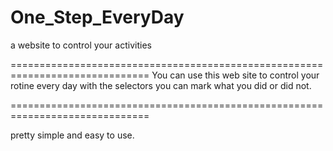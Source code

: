 # One_Step_EveryDay
a website to control your activities

==============================================================================
You can use this web site to control your rotine every day
with the selectors you can mark what you did or did not.

==============================================================================

pretty simple and easy to use.
